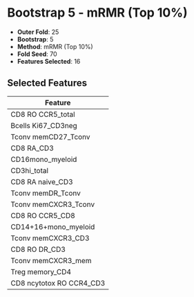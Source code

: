 # Bootstrap 5 - mRMR (Top 10%)

- **Outer Fold**: 25
- **Bootstrap**: 5
- **Method**: mRMR (Top 10%)
- **Fold Seed**: 70
- **Features Selected**: 16

## Selected Features

| Feature |
|---------|
| CD8 RO CCR5_total |
| Bcells Ki67_CD3neg |
| Tconv memCD27_Tconv |
| CD8 RA_CD3 |
| CD16mono_myeloid |
| CD3hi_total |
| CD8 RA naive_CD3 |
| Tconv memDR_Tconv |
| Tconv memCXCR3_Tconv |
| CD8 RO CCR5_CD8 |
| CD14+16+mono_myeloid |
| Tconv memCXCR3_CD3 |
| CD8 RO DR_CD3 |
| Tconv memCXCR3_mem |
| Treg memory_CD4 |
| CD8 ncytotox RO CCR4_CD3 |
